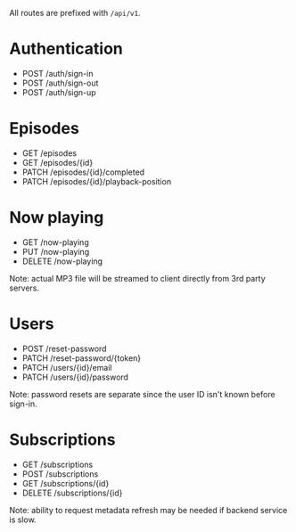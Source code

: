 All routes are prefixed with `/api/v1`.

# Authentication

- POST /auth/sign-in
- POST /auth/sign-out
- POST /auth/sign-up

# Episodes

- GET /episodes
- GET /episodes/{id}
- PATCH /episodes/{id}/completed
- PATCH /episodes/{id}/playback-position

# Now playing

- GET /now-playing
- PUT /now-playing
- DELETE /now-playing

Note: actual MP3 file will be streamed to client directly from 3rd party servers.

# Users

- POST /reset-password
- PATCH /reset-password/{token}
- PATCH /users/{id}/email
- PATCH /users/{id}/password

Note: password resets are separate since the user ID isn't known before sign-in.

# Subscriptions

- GET /subscriptions
- POST /subscriptions
- GET /subscriptions/{id}
- DELETE /subscriptions/{id}

Note: ability to request metadata refresh may be needed if backend service is slow.
